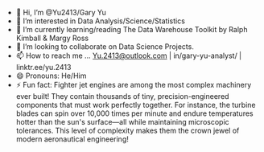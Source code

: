 - 👋 Hi, I’m @Yu2413/Gary Yu
- 👀 I’m interested in Data Analysis/Science/Statistics
- 🌱 I’m currently learning/reading The Data Warehouse Toolkit by Ralph Kimball & Margy Ross
- 💞️ I’m looking to collaborate on Data Science Projects.
- 📫 How to reach me ... Yu.2413@outlook.com | in/gary-yu-analyst/ | linktr.ee/yu.2413
- 😄 Pronouns: He/Him
- ⚡ Fun fact: Fighter jet engines are among the most complex machinery ever built! They contain thousands of tiny, precision-engineered components that must work perfectly together. 
                    For instance, the turbine blades can spin over 10,000 times per minute and endure temperatures hotter than the sun's surface—all while maintaining microscopic tolerances. 
                      This level of complexity makes them the crown jewel of modern aeronautical engineering!
<!---
Yu2413/Yu2413 is a ✨ special ✨ repository because its `README.md` (this file) appears on your GitHub profile.
You can click the Preview link to take a look at your changes.
--->
